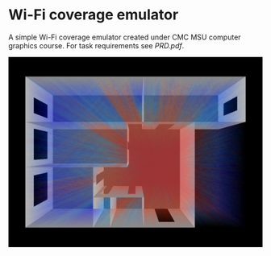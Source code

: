 # Wi-Fi coverage emulator

A simple Wi-Fi coverage emulator created under CMC MSU computer graphics course.
For task requirements see *PRD.pdf*.

![room](img/config,%20power%20=%20150.png)
